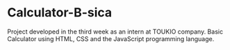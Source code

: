# Calculator-B-sica
Project developed in the third week as an intern at TOUKIO company. Basic Calculator using HTML, CSS and the JavaScript programming language.

